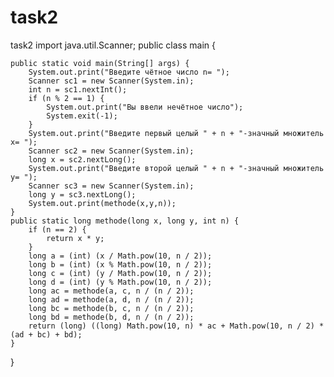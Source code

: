 # task2
task2
import java.util.Scanner;
public class main {

    public static void main(String[] args) {
        System.out.print("Введите чётное число n= ");
        Scanner sc1 = new Scanner(System.in);
        int n = sc1.nextInt();
        if (n % 2 == 1) {
            System.out.print("Вы ввели нечётное число");
            System.exit(-1);
        }
        System.out.print("Введите первый целый " + n + "-значный множитель x= ");
        Scanner sc2 = new Scanner(System.in);
        long x = sc2.nextLong();
        System.out.print("Введите второй целый " + n + "-значный множитель y= ");
        Scanner sc3 = new Scanner(System.in);
        long y = sc3.nextLong();
        System.out.print(methode(x,y,n));
    }
    public static long methode(long x, long y, int n) {
        if (n == 2) {
            return x * y;
        }
        long a = (int) (x / Math.pow(10, n / 2));
        long b = (int) (x % Math.pow(10, n / 2));
        long c = (int) (y / Math.pow(10, n / 2));
        long d = (int) (y % Math.pow(10, n / 2));
        long ac = methode(a, c, n / (n / 2));
        long ad = methode(a, d, n / (n / 2));
        long bc = methode(b, c, n / (n / 2));
        long bd = methode(b, d, n / (n / 2));
        return (long) ((long) Math.pow(10, n) * ac + Math.pow(10, n / 2) * (ad + bc) + bd);
    }
}
